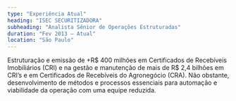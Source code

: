 ```yaml
---
type: "Experiência Atual"
heading: "ISEC SECURITIZADORA"
subheading: "Analista Sênior de Operações Estruturadas"
duration: "Fev 2013 – Atual"
location: "São Paulo"
---
```

Estruturação e emissão de +R$ 400 milhões em Certificados de Recebíveis Imobiliários (CRI) e na gestão e manutenção de mais de R$ 2,4 bilhões em CRI’s e em Certificados de Recebíveis do Agronegócio (CRA). Não obstante, desenvolvimento de métodos e processos essenciais para automação e viabilidade da operação com uma equipe reduzida.